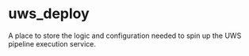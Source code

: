 # uws_deploy
A place to store the logic and configuration needed to spin up the UWS pipeline execution service.
